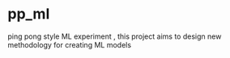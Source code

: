 # pp_ml
ping pong style ML experiment , this project aims to design new methodology for creating ML models
